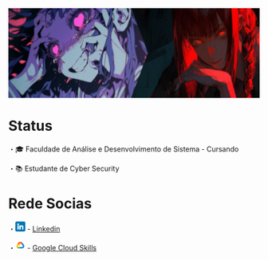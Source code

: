 
<!-- Author: Yora -->
<div align="center"
<p align="center">
<img align="center" height="180" src="./img/teste.png">
</p>
</div>
 
# Status 

<p align="width">
 ・🎓 Faculdade de Análise e Desenvolvimento de Sistema - Cursando 

 ・📚 Estudante de Cyber Security 
 
 <p align="center">


# Rede Socias


 ・<img src="./img/linkedin (1).png" width=20x></img> - <a href="linkedin.com/in/fernandogentili/">Linkedin</a>
 
 ・<img src="./img/icongooglecloud.png" width=20px></img> - <a href="">Google Cloud Skills</a>

</div>




